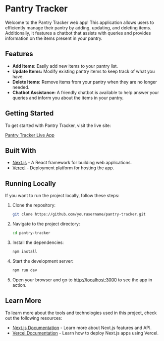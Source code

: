 # Pantry Tracker

Welcome to the Pantry Tracker web app! This application allows users to efficiently manage their pantry by adding, updating, and deleting items. Additionally, it features a chatbot that assists with queries and provides information on the items present in your pantry.

## Features

- **Add Items:** Easily add new items to your pantry list.
- **Update Items:** Modify existing pantry items to keep track of what you have.
- **Delete Items:** Remove items from your pantry when they are no longer needed.
- **Chatbot Assistance:** A friendly chatbot is available to help answer your queries and inform you about the items in your pantry.

## Getting Started

To get started with Pantry Tracker, visit the live site:

[Pantry Tracker Live App](https://pantry-tracker-g68n1kpeb-aradhyas-projects-75698cbd.vercel.app/)

## Built With

- [Next.js](https://nextjs.org/) - A React framework for building web applications.
- [Vercel](https://vercel.com/) - Deployment platform for hosting the app.

## Running Locally

If you want to run the project locally, follow these steps:

1. Clone the repository:

    ```bash
    git clone https://github.com/yourusername/pantry-tracker.git
    ```

2. Navigate to the project directory:

    ```bash
    cd pantry-tracker
    ```

3. Install the dependencies:

    ```bash
    npm install
    ```

4. Start the development server:

    ```bash
    npm run dev
    ```

5. Open your browser and go to [http://localhost:3000](http://localhost:3000) to see the app in action.

## Learn More

To learn more about the tools and technologies used in this project, check out the following resources:

- [Next.js Documentation](https://nextjs.org/docs) - Learn more about Next.js features and API.
- [Vercel Documentation](https://vercel.com/docs) - Learn how to deploy Next.js apps using Vercel.



